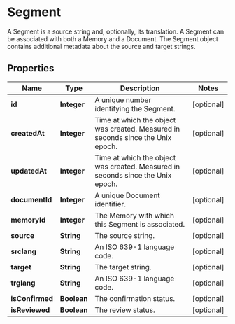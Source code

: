 

# Segment

A Segment is a source string and, optionally, its translation. A Segment can be associated with both a Memory and a Document. The Segment object contains additional metadata about the source and target strings. 
## Properties

Name | Type | Description | Notes
------------ | ------------- | ------------- | -------------
**id** | **Integer** | A unique number identifying the Segment. |  [optional]
**createdAt** | **Integer** | Time at which the object was created. Measured in seconds since the Unix epoch. |  [optional]
**updatedAt** | **Integer** | Time at which the object was created. Measured in seconds since the Unix epoch. |  [optional]
**documentId** | **Integer** | A unique Document identifier. |  [optional]
**memoryId** | **Integer** | The Memory with which this Segment is associated. |  [optional]
**source** | **String** | The source string. |  [optional]
**srclang** | **String** | An ISO 639-1 language code. |  [optional]
**target** | **String** | The target string. |  [optional]
**trglang** | **String** | An ISO 639-1 language code. |  [optional]
**isConfirmed** | **Boolean** | The confirmation status. |  [optional]
**isReviewed** | **Boolean** | The review status. |  [optional]



